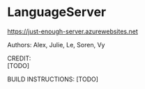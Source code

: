 # LanguageServer  
https://just-enough-server.azurewebsites.net  
  
Authors: Alex, Julie, Le, Soren, Vy  
  
CREDIT:   
[TODO]  
  
BUILD INSTRUCTIONS: [TODO]